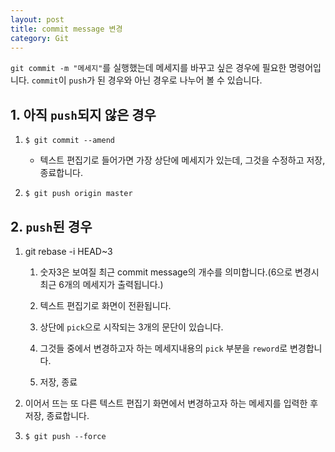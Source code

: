 ```yaml
---
layout: post
title: commit message 변경
category: Git
---
```


`git commit -m "메세지"`를 실행했는데 메세지를 바꾸고 싶은 경우에 필요한 명령어입니다. `commit`이 `push`가 된 경우와 아닌 경우로 나누어 볼 수 있습니다.

## 1. 아직 `push`되지 않은 경우

1. `$ git commit --amend`

    - 텍스트 편집기로 들어가면 가장 상단에 메세지가 있는데, 그것을 수정하고 저장, 종료합니다.

2. `$ git push origin master`

## 2. `push`된 경우

1. git rebase -i HEAD~3

    1. 숫자3은 보여질 최근 commit message의 개수를 의미합니다.(6으로 변경시 최근 6개의 메세지가 출력됩니다.)

    2. 텍스트 편집기로 화면이 전환됩니다.

    3. 상단에 `pick`으로 시작되는 3개의 문단이 있습니다.

    4. 그것들 중에서 변경하고자 하는 메세지내용의 `pick` 부분을 `reword`로 변경합니다.

    5. 저장, 종료

2. 이어서 뜨는 또 다른 텍스트 편집기 화면에서 변경하고자 하는 메세지를 입력한 후 저장, 종료합니다.

3. `$ git push --force`
